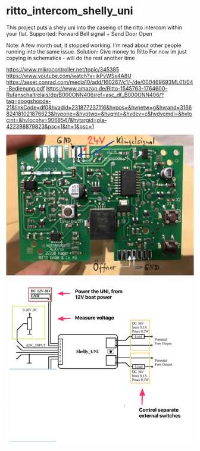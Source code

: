 # ritto_intercom_shelly_uni
This project puts a shely uni into the caseing of the ritto intercom within your flat. Supported: Forward Bell signal + Send Door Open

Note: A few month out, it stopped working. I'm read about other people running into the same issue. Solution: Give money to Ritto 
For now im just copying in schematics - will do the rest another time 

https://www.mikrocontroller.net/topic/345385
https://www.youtube.com/watch?v=jkPvWSx4A8U
https://asset.conrad.com/media10/add/160267/c1/-/de/000469693ML01/04-Bedienung.pdf
https://www.amazon.de/Ritto-1545763-1764600-Rufanschaltrelais/dp/B000ONN406/ref=asc_df_B000ONN406/?tag=googshopde-21&linkCode=df0&hvadid=231877237116&hvpos=&hvnetw=g&hvrand=3166824181021876623&hvpone=&hvptwo=&hvqmt=&hvdev=c&hvdvcmdl=&hvlocint=&hvlocphy=9068547&hvtargid=pla-422398879823&psc=1&th=1&psc=1

![Ritto intercom](img_0298-1.jpg)

![ShellyUni](shelly.png)
